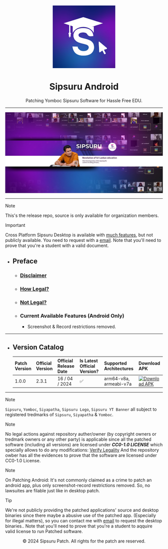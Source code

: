 <p align="center">
  <a href="https://dragon.edu.lk/sipsuru">
    <img src="https://github.com/Sipsuru-Patch/.github/raw/main/profile/logo.jpg" alt="Sipsuru Logo" width="200px">
  </a>
</p>

<h1 align="center">Sipsuru Android</h1>

<p align="center">
  Patching Yomboc Sipsuru Software for Hassle Free EDU.
</p>

---

<p align="center">
  <img src="https://github.com/Sipsuru-Patch/.github/raw/main/profile/banner_sipsuru.jpg" alt="Banner">
</p>

---

> [!NOTE]
> This's the release repo, source is only available for organization members.

> [!IMPORTANT]
> Cross Platform Sipsuru Desktop is available with [much features](https://github.com/Sipsuru-Patch#current-available-features-windows-linux-macos-only), but not publicly available. You need to request with a [email](yt2.dev.dragon@gmail.com). Note that you'll need to prove that you're a student with a valid document.

- ## Preface
  - ### [Disclaimer](https://github.com/Sipsuru-Patch#disclaimer)
  - ### [How Legal?](https://github.com/Sipsuru-Patch#how-legal)
  - ### [Not Legal?](https://github.com/Sipsuru-Patch#not-legal)
  - ### Current Available Features (Android Only)
    - Screenshot & Record restrictions removed.
  
---

- ## Version Catalog
    
  | Patch Version | Official Version | Official Release Date | Is Latest Official Version? | Supported Architectures             | Download APK | 
  | ------------- | ---------------- | --------------------- | --------------------------- | ----------------------------------- | ------------ |
  | 1.0.0         | 2.3.1            | 16 / 04 / 2024        | ✅                         | arm64-v8a, armeabi-v7a              | [![Download APK](https://img.shields.io/badge/Download-APK-blue?style=for-the-badge)](https://github.com/Sipsuru-Patch/Sipsuru-Android/releases/download/1.0.0/Sipsuru-1.0.0.apk) |
 

---

> [!NOTE]
> `Sipsuru`, `Yomboc`, `Siyapatha`, `Sipsuru Logo`, `Sipsuru YT Banner` all subject to registered tredmarks of `Sipsuru`, `Siyapatha` & `Yomboc`.

> [!NOTE]
> No legal actions against repository auther/owner (by copyright owners or tredmark owners or any other party) is applicable since all the patched software (including all versions) are licensed under ***CC0-1.0 LICENSE*** which specially allows to do any modifications: [Verify Legality](https://creativecommons.org/publicdomain/zero/1.0/)
> And the repository owber has all the evidences to prove that the software are licensed under CC0-1.0 License.

> [!NOTE]
> On Patching Android: It's not commonly claimed as a crime to patch an android app, plus only screenshot-record restrictions removed. So, no lawsuites are filable just like in desktop patch.

> [!TIP]
> We're not publicly providing the patched applications' source and desktop binaries since there maybe a abusive use of the patched app. (Especially for illegal matters), so you can contact me with [email](yt2.dev.dragon@gmail.com) to request the desktop binaries..
> Note that you'll need to prove that you're a student to aqquire valid license to run Patched software.

<p align="center">© 2024 Sipsuru Patch. All rights for the patch are reserved.</p>
